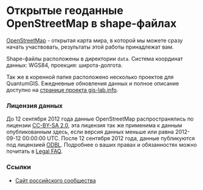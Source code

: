 Открытые геоданные OpenStreetMap в shape-файлах
===============================================

[OpenStreetMap](http://osm.org) - открытая карта мира, в которой мы можете
сразу начать участвовать, результаты этой работы принадлежат вам.

Shape-файлы расположены в директории `data`. Cистема координат данных: WGS84,
проекция: широта-долгота.

Так же в коренной папке расположено несколько проектов для QuantumGIS. 
Ежедневные обновления данных и полное описание доступно на
[странице проекта gis-lab.info](http://gis-lab.info/projects/osmshp/).

### Лицензия данных

До 12 сентября 2012 года данные OpenStreetMap распространялись по лицензии
[CC-BY-SA 2.0][CC-BY-SA 2.0], эта лицензия так же применима к данным
опубликованным здесь, если версия данных меньше или равна 2012-09-12 00:00:00
UTC. После 12 сентября 2012 года, данные публикуются под лицензией [ODBL][ODBL].
Подробнее о ваших правах и обязанностях можно почитать в [Legal FAQ][Legal FAQ]. 

### Ссылки

* [Сайт российского сообщества](http://openstreetmap.ru)


[CC-BY-SA 2.0]: http://creativecommons.org/licenses/by-sa/2.0/legalcode
[ODBL]: http://www.opendatacommons.org/licenses/odbl
[Legal FAQ]: http://wiki.openstreetmap.org/wiki/Legal_FAQ